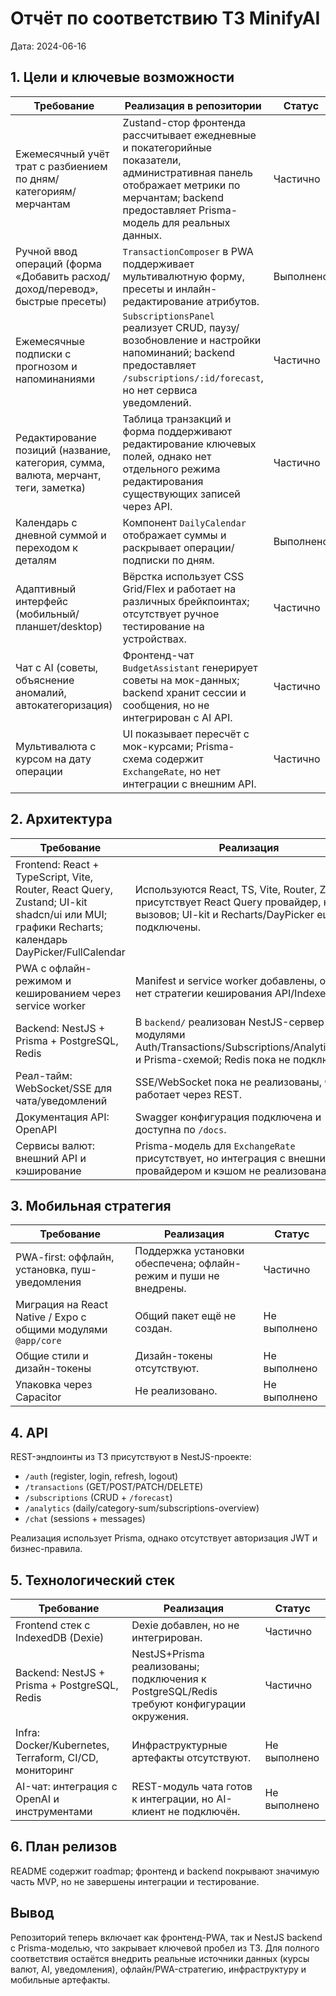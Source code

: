 # Отчёт по соответствию ТЗ MinifyAI

Дата: 2024-06-16

## 1. Цели и ключевые возможности

| Требование | Реализация в репозитории | Статус |
| --- | --- | --- |
| Ежемесячный учёт трат с разбиением по дням/категориям/мерчантам | Zustand-стор фронтенда рассчитывает ежедневные и покатегорийные показатели, административная панель отображает метрики по мерчантам; backend предоставляет Prisma-модель для реальных данных. | Частично |
| Ручной ввод операций (форма «Добавить расход/доход/перевод», быстрые пресеты) | `TransactionComposer` в PWA поддерживает мультивалютную форму, пресеты и инлайн-редактирование атрибутов. | Выполнено |
| Ежемесячные подписки с прогнозом и напоминаниями | `SubscriptionsPanel` реализует CRUD, паузу/возобновление и настройки напоминаний; backend предоставляет `/subscriptions/:id/forecast`, но нет сервиса уведомлений. | Частично |
| Редактирование позиций (название, категория, сумма, валюта, мерчант, теги, заметка) | Таблица транзакций и форма поддерживают редактирование ключевых полей, однако нет отдельного режима редактирования существующих записей через API. | Частично |
| Календарь с дневной суммой и переходом к деталям | Компонент `DailyCalendar` отображает суммы и раскрывает операции/подписки по дням. | Выполнено |
| Адаптивный интерфейс (мобильный/планшет/desktop) | Вёрстка использует CSS Grid/Flex и работает на различных брейкпоинтах; отсутствует ручное тестирование на устройствах. | Частично |
| Чат с AI (советы, объяснение аномалий, автокатегоризация) | Фронтенд-чат `BudgetAssistant` генерирует советы на мок-данных; backend хранит сессии и сообщения, но не интегрирован с AI API. | Частично |
| Мультивалюта с курсом на дату операции | UI показывает пересчёт с мок-курсами; Prisma-схема содержит `ExchangeRate`, но нет интеграции с внешним API. | Частично |

## 2. Архитектура

| Требование | Реализация | Статус |
| --- | --- | --- |
| Frontend: React + TypeScript, Vite, Router, React Query, Zustand; UI-kit shadcn/ui или MUI; графики Recharts; календарь DayPicker/FullCalendar | Используются React, TS, Vite, Router, Zustand; присутствует React Query провайдер, но без вызовов; UI-kit и Recharts/DayPicker ещё не подключены. | Частично |
| PWA с офлайн-режимом и кешированием через service worker | Manifest и service worker добавлены, однако нет стратегии кеширования API/IndexedDB. | Частично |
| Backend: NestJS + Prisma + PostgreSQL, Redis | В `backend/` реализован NestJS-сервер с модулями Auth/Transactions/Subscriptions/Analytics/Chat и Prisma-схемой; Redis пока не подключён. | Частично |
| Реал-тайм: WebSocket/SSE для чата/уведомлений | SSE/WebSocket пока не реализованы, чат работает через REST. | Не выполнено |
| Документация API: OpenAPI | Swagger конфигурация подключена и доступна по `/docs`. | Выполнено |
| Сервисы валют: внешний API и кэширование | Prisma-модель для `ExchangeRate` присутствует, но интеграция с внешним провайдером и кэшом не реализована. | Не выполнено |

## 3. Мобильная стратегия

| Требование | Реализация | Статус |
| --- | --- | --- |
| PWA-first: оффлайн, установка, пуш-уведомления | Поддержка установки обеспечена; офлайн-режим и пуши не внедрены. | Частично |
| Миграция на React Native / Expo с общими модулями `@app/core` | Общий пакет ещё не создан. | Не выполнено |
| Общие стили и дизайн-токены | Дизайн-токены отсутствуют. | Не выполнено |
| Упаковка через Capacitor | Не реализовано. | Не выполнено |

## 4. API

REST-эндпоинты из ТЗ присутствуют в NestJS-проекте:
- `/auth` (register, login, refresh, logout)
- `/transactions` (GET/POST/PATCH/DELETE)
- `/subscriptions` (CRUD + `/forecast`)
- `/analytics` (daily/category-sum/subscriptions-overview)
- `/chat` (sessions + messages)

Реализация использует Prisma, однако отсутствует авторизация JWT и бизнес-правила.

## 5. Технологический стек

| Требование | Реализация | Статус |
| --- | --- | --- |
| Frontend стек с IndexedDB (Dexie) | Dexie добавлен, но не интегрирован. | Частично |
| Backend: NestJS + Prisma + PostgreSQL, Redis | NestJS+Prisma реализованы; подключения к PostgreSQL/Redis требуют конфигурации окружения. | Частично |
| Infra: Docker/Kubernetes, Terraform, CI/CD, мониторинг | Инфраструктурные артефакты отсутствуют. | Не выполнено |
| AI-чат: интеграция с OpenAI и инструментами | REST-модуль чата готов к интеграции, но AI-клиент не подключён. | Не выполнено |

## 6. План релизов

README содержит roadmap; фронтенд и backend покрывают значимую часть MVP, но не завершены интеграции и тестирование.

## Вывод

Репозиторий теперь включает как фронтенд-PWA, так и NestJS backend с Prisma-моделью, что закрывает ключевой пробел из ТЗ. Для полного соответствия остаётся внедрить реальные источники данных (курсы валют, AI, уведомления), офлайн/PWA-стратегию, инфраструктуру и мобильные артефакты.
